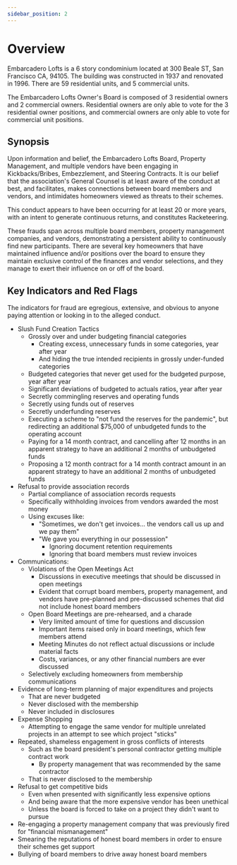 ```yaml
---
sidebar_position: 2
---
```


# Overview

Embarcadero Lofts is a 6 story condominium located at 300 Beale ST, San
Francisco CA, 94105. The building was constructed in 1937 and renovated in 1996.
There are 59 residential units, and 5 commercial units.

The Embarcadero Lofts Owner's Board is composed of 3 residential owners and 2
commercial owners. Residential owners are only able to vote for the 3 residential
owner positions, and commercial owners are only able to vote for commercial unit
positions.

## Synopsis

Upon information and belief, the Embarcadero Lofts Board, Property Management,
and multiple vendors have been engaging in Kickbacks/Bribes, Embezzlement,
and Steering Contracts. It is our belief that the association's General Counsel
is at least aware of the conduct at best, and facilitates, makes connections
between board members and vendors, and intimidates homeowners viewed as threats
to their schemes.

This conduct appears to have been occurring for at least 20 or more years, with
an intent to generate continuous returns, and constitutes Racketeering.

These frauds span across multiple board members, property management companies,
and vendors, demonstrating a persistent ability to continuously find new
participants. There are several key homeowners that have maintained influence
and/or positions over the board to ensure they maintain exclusive control of the
finances and vendor selections, and they manage to exert their influence on or
off of the board.

## Key Indicators and Red Flags

The indicators for fraud are egregious, extensive, and obvious to anyone paying
attention or looking in to the alleged conduct.

- Slush Fund Creation Tactics
  - Grossly over and under budgeting financial categories
    - Creating excess, unnecessary funds in some categories, year after year
    - And hiding the true intended recipients in grossly under-funded categories
  - Budgeted categories that never get used for the budgeted purpose, year
    after year
  - Significant deviations of budgeted to actuals ratios, year after year
  - Secretly commingling reserves and operating funds
  - Secretly using funds out of reserves
  - Secretly underfunding reserves
  - Executing a scheme to "not fund the reserves for the pandemic", but
    redirecting an additional $75,000 of unbudgeted funds to the operating account
  - Paying for a 14 month contract, and cancelling after 12 months in an apparent
    strategy to have an additional 2 months of unbudgeted funds
  - Proposing a 12 month contract for a 14 month contract amount in an apparent
    strategy to have an additional 2 months of unbudgeted funds
- Refusal to provide association records
  - Partial compliance of association records requests
  - Specifically withholding invoices from vendors awarded the most money
  - Using excuses like:
    - "Sometimes, we don't get invoices... the vendors call us up and we pay them"
    - "We gave you everything in our possession"
      - Ignoring document retention requirements
      - Ignoring that board members must review invoices
- Communications:
  - Violations of the Open Meetings Act
    - Discussions in executive meetings that should be discussed in open meetings
    - Evident that corrupt board members, property management, and vendors have
      pre-planned and pre-discussed schemes that did not include honest board
      members
  - Open Board Meetings are pre-rehearsed, and a charade
    - Very limited amount of time for questions and discussion
    - Important items raised only in board meetings, which few members attend
    - Meeting Minutes do not reflect actual discussions or include material facts
    - Costs, variances, or any other financial numbers are ever discussed
  - Selectively excluding homeowners from membership communications
- Evidence of long-term planning of major expenditures and projects
  - That are never budgeted
  - Never disclosed with the membership
  - Never included in disclosures
- Expense Shopping
  - Attempting to engage the same vendor for multiple unrelated projects in an
    attempt to see which project "sticks"
- Repeated, shameless engagement in gross conflicts of interests
  - Such as the board president's personal contractor getting multiple contract
    work
    - By property management that was recommended by the same contractor
  - That is never disclosed to the membership
- Refusal to get competitive bids
  - Even when presented with significantly less expensive options
  - And being aware that the more expensive vendor has been unethical
  - Unless the board is forced to take on a project they didn't want to pursue
- Re-engaging a property management company that was previously fired for
  "financial mismanagement"
- Smearing the reputations of honest board members in order to ensure their
  schemes get support
- Bullying of board members to drive away honest board members
